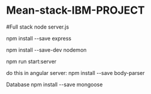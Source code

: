 # Mean-stack-IBM-PROJECT

#Full stack
node server.js

npm install --save express

npm install --save-dev nodemon

npm run start:server

do this in angular server:
npm install --save body-parser

Database
npm install --save mongoose
